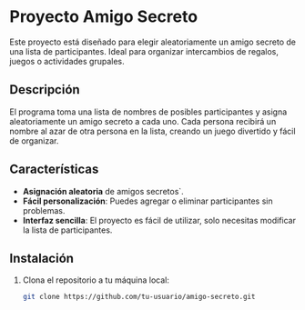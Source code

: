 # Proyecto Amigo Secreto

Este proyecto está diseñado para elegir aleatoriamente un amigo secreto de una lista de participantes. Ideal para organizar intercambios de regalos, juegos o actividades grupales.

## Descripción

El programa toma una lista de nombres de posibles participantes y asigna aleatoriamente un amigo secreto a cada uno. Cada persona recibirá un nombre al azar de otra persona en la lista, creando un juego divertido y fácil de organizar.

## Características

- **Asignación aleatoria** de amigos secretos`.
- **Fácil personalización**: Puedes agregar o eliminar participantes sin problemas.
- **Interfaz sencilla**: El proyecto es fácil de utilizar, solo necesitas modificar la lista de participantes.

## Instalación

1. Clona el repositorio a tu máquina local:

   ```bash
   git clone https://github.com/tu-usuario/amigo-secreto.git
